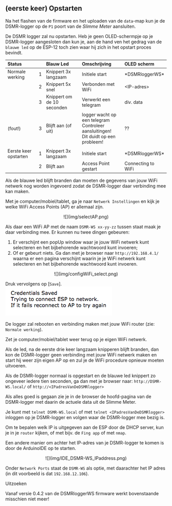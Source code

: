 ## (eerste keer) Opstarten
Na het flashen van de firmware en het uploaden van de `data`-map kun je de
DSMR-logger op de `P1` poort van de *Slimme Meter* aansluiten.

De DSMR logger zal nu opstarten. 
Heb je geen OLED-schermpje op je DSMR-logger aangesloten dan kun je, aan de hand
ven het gedrag van de `blauwe led` op de ESP-12 toch zien waar hij zich in het 
opstart proces bevindt.

| Status                |    | Blauw Led | Omschrijving | OLED scherm |
|:----------------------|:--:|:----------|:-------------|:-------------------|
| Normale werking       | 1  | Knippert 3x langzaam | Initiele start |\*DSMRloggerWS\*|
|                       | 2  | Knippert 5x snel  | Verbonden met WiFi |&lt;IP-adres&gt;|
|                       | 3  | Knippert om de 10 seconden | Verwerkt een telegram |div. data|
| (fout!)               | 3  | Blijft aan (of uit) | logger wacht op een telegram<br/>Controleer aansluitingen!<br/>Dit duidt op een probleem! |  ??     |
| | | |
| Eerste keer opstarten | 1  | Knippert 3x langzaam | Initiele start |\*DSMRloggerWS\*|
|                       | 2  | Blijft aan  | Access Point gestart |Connecting to WiFi|

Als de blauwe led blijft branden dan moeten de gegevens van jouw WiFi netwerk
nog worden ingevoerd zodat de DSMR-logger daar verbinding mee kan maken.

Met je computer/mobiel/tablet, ga je naar `Netwerk Instellingen` en
kijk je welke WiFi Access Points (AP) er allemaal zijn.

<center>![](img/selectAP.png)</center>

Als daar een WiFi AP met de naam `DSMR-WS xx-yy-zz` tussen staat
maak je daar verbinding mee.
Er kunnen nu twee dingen gebeuren:

1. Er verschijnt een popUp window waar je jouw WiFi netwerk kunt selecteren en het 
bijbehorende wachtwoord kunt invoeren;
2. Of er gebeurt niets. Ga dan met je browser naar `http://192.168.4.1/` waarna er 
een pagina verschijnt waarin je je WiFi netwerk kunt selecteren en het bijbehorende 
wachtwoord kunt invoeren.

<center>![](img/configWiFi_select.png)</center>

Druk vervolgens op [`Save`].
![](img/configWiFi_saved.png)

De logger zal rebooten en verbinding maken met jouw WiFi router (zie: `Normale werking`).

Zet je computer/mobiel/tablet weer terug op je eigen WiFi netwerk.

Als de led, na de eerste drie keer langzaam knipperen blijft branden, dan kon de 
DSMR-logger geen verbinding met jouw WiFi netwerk maken en start hij weer zijn eigen 
AP op en zul je de WiFi procedure opnieuw moeten uitvoeren.

Als de DSMR-logger normaal is opgestart en de blauwe led knippert zo ongeveer iedere
tien seconden, ga dan met je browser naar:
`http://DSMR-WS.local/` of `http://<IPadresVanDeDSMRlogger>`

Als alles goed is gegaan zie je in de browser de hoofd-pagina van de DSMR-logger met 
daarin de actuele data uit de Slimme Meter.

Je kunt met `telnet DSMR-WS.local` of met `telnet <IPadresVanDeDSMRlogger>` inloggen op 
je DSMR-logger en volgen waar de DSMR-logger mee bezig is.

Om te bepalen welk IP is uitgegeven aan de ESP door de DHCP server, kun je in je `router` 
kijken, of met bijv. de `Fing app` of met `nmap`.

Een andere manier om achter het IP-adres van je DSMR-logger te komen is door de 
ArduinoIDE op te starten. 

<center>![](img/IDE_DSMR-WS_IPaddress.png)</center>

Onder `Network Ports` staat de `DSMR-WS` als optie, met daarachter het IP adres (in dit
voorbeeld is dat `192.168.12.106`).

<div class="admonition note">
<p class="admonition-title">Uitzoeken</p>
Vanaf versie 0.4.2 van de DSMRloggerWS firmware werkt bovenstaande misschien niet meer!
</div>


